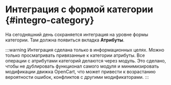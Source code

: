 # Интеграция с формой категории {#integro-category}

На сегодняшний день сохраняется интеграция на уровне формы категории. Там должна появиться вкладка **Атрибуты**.

:::warning
Интеграция сделана только в информационных целях. Можно только просматривать привязанные к категории атрибуты. Все операции с атрибутами категорий делаются через модуль. Это сделано, чтобы не дублировать функционал самого модуля и минимизировать модификации движка OpenCart, что может привести к возрастанию вероятности ошибок, конфликтов с другими модификаторами.
:::
